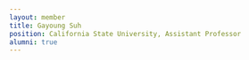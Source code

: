 ```yaml
---
layout: member
title: Gayoung Suh
position: California State University, Assistant Professor
alumni: true
---
```

